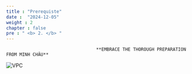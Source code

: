 ```yaml
---
title : "Prerequiste"
date :  "2024-12-05" 
weight : 2 
chapter : false
pre : " <b> 2. </b> "
---
```


                                      **EMBRACE THE THOROUGH PREPARATION FROM MINH CHÂU**


![VPC](/images/HIHI.png)                                      